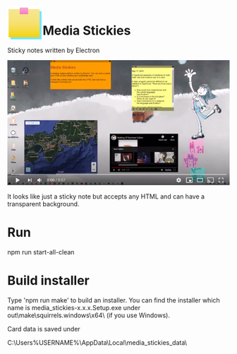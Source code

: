 <img alt="Media Stickies" src="https://github.com/canal874/media-stickies/blob/master/assets/madia-stickies-grad-icon-128x128.png" width=80 height=80 align="left"> 

# Media Stickies

Sticky notes written by Electron

[![MediaSticky](https://github.com/canal874/media-stickies/blob/images/mediasticky-1.0-movie-thumb.png)](https://www.youtube.com/watch?v=2au3QY3cFmM)

It looks like just a sticky note but accepts any HTML and can have a transparent background.

# Run

npm run start-all-clean

# Build installer

Type 'npm run make' to build an installer. You can find the installer which name is media_stickies-x.x.x.Setup.exe under out\make\squirrels.windows\x64\ (if you use Windows).

Card data is saved under 

C:\Users\%USERNAME%\AppData\Local\media_stickies_data\

